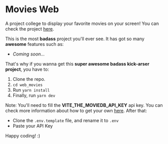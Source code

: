 # Movies Web

A project college to display your favorite movies on your screen!
You can check the project [here](https://web-movies-wine.vercel.app/).

This is the most **badass** project you'll ever see.
It has got so many **awesome** features such as:

- _Coming soon..._

That's why if you wanna get this **super awesome badass kick-arser project**, you have to:

1. Clone the repo.
2. ```cd web_movies```
3. Run ```yarn install```
4. Finally, run ```yarn dev```

Note: You'll need to fill the **VITE_THE_MOVIEDB_API_KEY** api key. You can check more information about how to get your own [here](https://developers.themoviedb.org/3/getting-started/introduction).
After that:

- Clone the `.env.template` file, and rename it to `.env`
- Paste your API Key

Happy coding! :)

